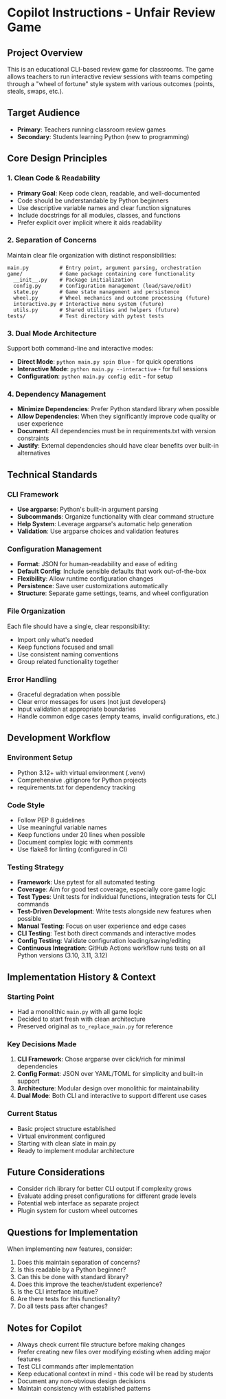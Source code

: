 # Copilot Instructions - Unfair Review Game

## Project Overview
This is an educational CLI-based review game for classrooms. The game allows teachers to run interactive review sessions with teams competing through a "wheel of fortune" style system with various outcomes (points, steals, swaps, etc.).

## Target Audience
- **Primary**: Teachers running classroom review games
- **Secondary**: Students learning Python (new to programming)

## Core Design Principles

### 1. Clean Code & Readability
- **Primary Goal**: Keep code clean, readable, and well-documented
- Code should be understandable by Python beginners
- Use descriptive variable names and clear function signatures
- Include docstrings for all modules, classes, and functions
- Prefer explicit over implicit where it aids readability

### 2. Separation of Concerns
Maintain clear file organization with distinct responsibilities:

```
main.py          # Entry point, argument parsing, orchestration
game/            # Game package containing core functionality
  __init__.py    # Package initialization
  config.py      # Configuration management (load/save/edit)
  state.py       # Game state management and persistence
  wheel.py       # Wheel mechanics and outcome processing (future)
  interactive.py # Interactive menu system (future)
  utils.py       # Shared utilities and helpers (future)
tests/           # Test directory with pytest tests
```

### 3. Dual Mode Architecture
Support both command-line and interactive modes:
- **Direct Mode**: `python main.py spin Blue` - for quick operations
- **Interactive Mode**: `python main.py --interactive` - for full sessions
- **Configuration**: `python main.py config edit` - for setup

### 4. Dependency Management
- **Minimize Dependencies**: Prefer Python standard library when possible
- **Allow Dependencies**: When they significantly improve code quality or user experience
- **Document**: All dependencies must be in requirements.txt with version constraints
- **Justify**: External dependencies should have clear benefits over built-in alternatives

## Technical Standards

### CLI Framework
- **Use argparse**: Python's built-in argument parsing
- **Subcommands**: Organize functionality with clear command structure
- **Help System**: Leverage argparse's automatic help generation
- **Validation**: Use argparse choices and validation features

### Configuration Management
- **Format**: JSON for human-readability and ease of editing
- **Default Config**: Include sensible defaults that work out-of-the-box
- **Flexibility**: Allow runtime configuration changes
- **Persistence**: Save user customizations automatically
- **Structure**: Separate game settings, teams, and wheel configuration

### File Organization
Each file should have a single, clear responsibility:
- Import only what's needed
- Keep functions focused and small
- Use consistent naming conventions
- Group related functionality together

### Error Handling
- Graceful degradation when possible
- Clear error messages for users (not just developers)
- Input validation at appropriate boundaries
- Handle common edge cases (empty teams, invalid configurations, etc.)

## Development Workflow

### Environment Setup
- Python 3.12+ with virtual environment (.venv)
- Comprehensive .gitignore for Python projects
- requirements.txt for dependency tracking

### Code Style
- Follow PEP 8 guidelines
- Use meaningful variable names
- Keep functions under 20 lines when possible
- Document complex logic with comments
- Use flake8 for linting (configured in CI)

### Testing Strategy
- **Framework**: Use pytest for all automated testing
- **Coverage**: Aim for good test coverage, especially core game logic
- **Test Types**: Unit tests for individual functions, integration tests for CLI commands
- **Test-Driven Development**: Write tests alongside new features when possible
- **Manual Testing**: Focus on user experience and edge cases
- **CLI Testing**: Test both direct commands and interactive modes
- **Config Testing**: Validate configuration loading/saving/editing
- **Continuous Integration**: GitHub Actions workflow runs tests on all Python versions (3.10, 3.11, 3.12)

## Implementation History & Context

### Starting Point
- Had a monolithic `main.py` with all game logic
- Decided to start fresh with clean architecture
- Preserved original as `to_replace_main.py` for reference

### Key Decisions Made
1. **CLI Framework**: Chose argparse over click/rich for minimal dependencies
2. **Config Format**: JSON over YAML/TOML for simplicity and built-in support
3. **Architecture**: Modular design over monolithic for maintainability
4. **Dual Mode**: Both CLI and interactive to support different use cases

### Current Status
- Basic project structure established
- Virtual environment configured
- Starting with clean slate in main.py
- Ready to implement modular architecture

## Future Considerations
- Consider rich library for better CLI output if complexity grows
- Evaluate adding preset configurations for different grade levels
- Potential web interface as separate project
- Plugin system for custom wheel outcomes

## Questions for Implementation
When implementing new features, consider:
1. Does this maintain separation of concerns?
2. Is this readable by a Python beginner?
3. Can this be done with standard library?
4. Does this improve the teacher/student experience?
5. Is the CLI interface intuitive?
6. Are there tests for this functionality?
7. Do all tests pass after changes?

## Notes for Copilot
- Always check current file structure before making changes
- Prefer creating new files over modifying existing when adding major features
- Test CLI commands after implementation
- Keep educational context in mind - this code will be read by students
- Document any non-obvious design decisions
- Maintain consistency with established patterns